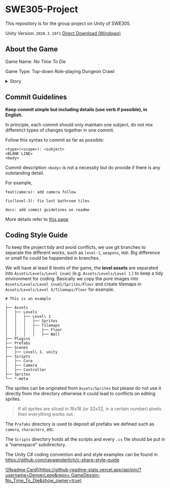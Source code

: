 # SWE305-Project

This repository is for the group project on Unity of SWE305.

Unity Version: `2020.3.19f1` [Direct Download (Windows)](https://download.unity3d.com/download_unity/68f137dc9bbe/Windows64EditorInstaller/UnitySetup64-2020.3.19f1.exe)

## About the Game

Game Name: *No Time To Die*

Game Type: Top-down Role-playing Dungeon Crawl

<details>
  <summary>Story</summary>
  TODO
</details>


## Commit Guidelines

**Keep commit simple but including details (use verb if possible), in English.**

In principle, each commit should only maintain one subject, do not mix differenct types of changes together in one commit.

Follow this syntax to commit as far as possible:

```
<type>(<scope>): <subject>
<BLANK LINE>
<body>
```
Commit description `<body>` is not a necessity but do provide if there is any outstanding detail.

For example,
```
feat(camera): add camera follow
```
```
fix(level-3): fix lost bathroom tiles
```
```
docs: add commit guidelines on readme
```

More details refer to [this page](https://github.com/ubilabs/react-geosuggest/blob/master/CONVENTIONS.md)


## Coding Style Guide

To keep the project tidy and avoid conflicts, we use git branches to separate the different works, such as `level-1`, `weapons`, `HUD`. Big difference or small fix could be happended in branches.

We will have at least 6 levels of the game, the **level assets** are separated into `Assets/Levels/Level {num}` (e.g. `Assets/Levels/Level 1` ) to keep a tidy environment for coding. Basically we copy the pure images into `Assets/Levels/Level {num}/Sprites/Floor` and create tilemaps in `Assets/Levels/Level X/Tilemaps/Floor` for example.

```
# This is an example
.
├── Assets
│   ├── Levels
│   │   ├── Level\ 1
│   │   │   ├── Sprites
│   │   │   ├── Tilemaps
│   │   │   │   ├── Floor
│   │   │   │   ├── Wall
├── Plugins
├── Prefabs
├── Scenes
│   ├── Level\ 1. unity
├── Scripts
│   ├── Core
│   ├── Camera
│   ├── Controller
├── Sprites
└── *.meta
```

The sprites can be originated from `Assets/Sprites` but please do not use it directly from the directory otherwise it could lead to conflicts on editing sprites.

> If all sprites are sliced in 16x16 (or 32x32, in a certain number) pixels then everything works out.

The `Prefabs` directory is used to deposit all prefabs we defined such as `camera`, `characters`, etc.

The `Scripts` directory holds all the scripts and every `.cs` file should be put in a “namespace” subdirectory.

The Unity C# coding convention and and style examples can be found in https://github.com/raywenderlich/c-sharp-style-guide

[![Readme Card](https://github-readme-stats.vercel.app/api/pin/?username=DenverLeee&repo=
GameDesgin-No_Time_To_Die&show_owner=true)](https://github.com/anuraghazra/github-readme-stats)
